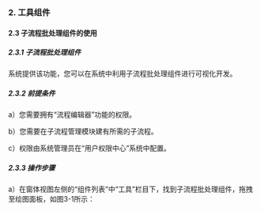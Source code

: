 ### 2. 工具组件

#### 2.3 子流程批处理组件的使用

##### 2.3.1 子流程批处理组件

系统提供该功能，您可以在系统中利用子流程批处理组件进行可视化开发。

##### 2.3.2 前提条件

a）您需要拥有“流程编辑器”功能的权限。

b）您需要在子流程管理模块建有所需的子流程。

c）权限由系统管理员在“用户权限中心”系统中配置。

##### 2.3.3 操作步骤

a）在窗体视图左侧的“组件列表”中“工具”栏目下，找到子流程批处理组件，拖拽至绘图面板，如图3-1所示：
